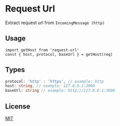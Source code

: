 # Request Url

Extract request url from `IncomingMessage (http)`

## Usage

```
import getHost from 'request-url'
const { host, protocol, baseUrl } = getHost(req)
```

## Types
```typescript
protocol: 'http' : 'https', // example: http
host: string, // example: 127.0.0.1:3000
baseUrl: string // example: http://127.0.0.1:3000
```

## License

[MIT](https://github.com/kettei-sproutty/request-url/blob/master/LICENSE)